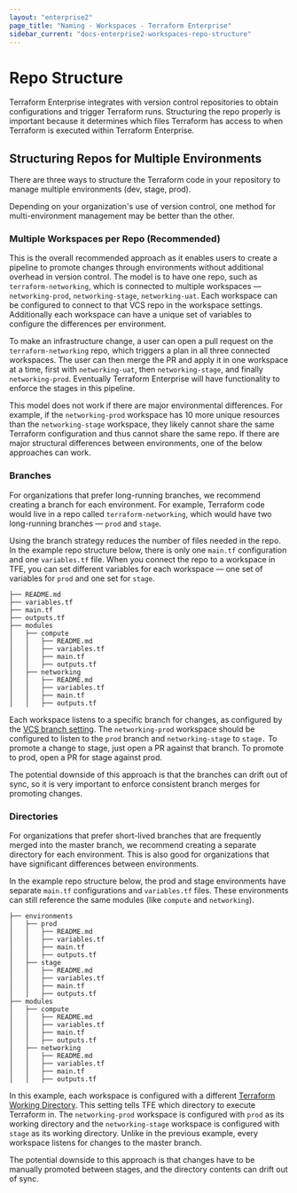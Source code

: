 ```yaml
---
layout: "enterprise2"
page_title: "Naming - Workspaces - Terraform Enterprise"
sidebar_current: "docs-enterprise2-workspaces-repo-structure"
---
```


# Repo Structure

Terraform Enterprise integrates with version control repositories to obtain
configurations and trigger Terraform runs. Structuring the repo properly is
important because it determines which files Terraform has access to when
Terraform is executed within Terraform Enterprise.


## Structuring Repos for Multiple Environments

There are three ways to structure the Terraform code in your repository to manage
multiple environments (dev, stage, prod).

Depending on your organization's use of version control, one method for
multi-environment management may be better than the other.

### Multiple Workspaces per Repo (Recommended)

This is the overall recommended approach as it enables users to create a pipeline
to promote changes through environments without additional overhead in version
control. The model is to have one repo, such as `terraform-networking`, which
is connected to multiple workspaces — `networking-prod`, `networking-stage`,
`networking-uat`. Each workspace can be configured to connect to that VCS repo
in the workspace settings. Additionally each workspace can have
a unique set of variables to configure the differences per environment.

To make an infrastructure change, a user can open a pull request on the
`terraform-networking` repo, which triggers a plan in all three connected workspaces.
The user can then merge the PR and apply it in one workspace at a time, first with
`networking-uat`, then `networking-stage`, and finally `networking-prod`. Eventually
Terraform Enterprise will have functionality to enforce the stages in this pipeline.

This model does not work if there are major environmental differences. For example, if the
`networking-prod` workspace has 10 more unique resources than the `networking-stage` workspace,
they likely cannot share the same Terraform configuration and thus cannot share the same repo.
If there are major structural differences between environments, one of the below approaches
can work.

### Branches

For organizations that prefer long-running branches, we recommend
creating a branch for each environment. For example, Terraform code would live
in a repo called `terraform-networking`, which would have two long-running
branches — `prod` and `stage`.

Using the branch strategy reduces the number of files
needed in the repo. In the example repo structure below, there
is only one `main.tf` configuration and one `variables.tf` file. When you connect the repo to a workspace in TFE, you can set different variables for each
workspace — one set of variables for `prod` and one set for `stage`.

```
├── README.md
├── variables.tf
├── main.tf
├── outputs.tf
├── modules
│   ├── compute
│   │   ├── README.md
│   │   ├── variables.tf
│   │   ├── main.tf
│   │   ├── outputs.tf
│   ├── networking
│   │   ├── README.md
│   │   ├── variables.tf
│   │   ├── main.tf
│   │   ├── outputs.tf
```

Each workspace listens to a specific
branch for changes, as configured by the [VCS branch setting](./settings.html#vcs-branch).
The `networking-prod` workspace should be configured to listen to the `prod`
branch and `networking-stage` to `stage.` To promote a change to stage, just open
a PR against that branch. To promote to prod, open a PR for stage against prod.

The potential downside of this approach is that the branches can drift out of sync, so
it is very important to enforce consistent branch merges for promoting changes.

### Directories

For organizations that prefer short-lived branches that are
frequently merged into the master branch, we recommend creating a separate
directory for each environment. This is also good for organizations that
have significant differences between environments.

In the example repo structure below,
the prod and stage environments have separate `main.tf` configurations and `variables.tf` files. These environments can still reference the same modules
(like `compute` and `networking`).

```
├── environments
│   ├── prod
│   │   ├── README.md
│   │   ├── variables.tf
│   │   ├── main.tf
│   │   ├── outputs.tf
│   ├── stage
│   │   ├── README.md
│   │   ├── variables.tf
│   │   ├── main.tf
│   │   ├── outputs.tf
├── modules
│   ├── compute
│   │   ├── README.md
│   │   ├── variables.tf
│   │   ├── main.tf
│   │   ├── outputs.tf
│   ├── networking
│   │   ├── README.md
│   │   ├── variables.tf
│   │   ├── main.tf
│   │   ├── outputs.tf
```

In this example, each workspace is configured with a
different [Terraform Working Directory](./settings.html#terraform-working-directory). This setting
tells TFE which directory to execute Terraform in.
The `networking-prod` workspace is configured with `prod` as its working directory
and the `networking-stage` workspace is configured with `stage` as its working
directory. Unlike in the previous example, every workspace listens for changes to the master branch.

The potential downside to this approach is that changes have to be manually promoted between stages, and the directory contents can drift out of sync.
